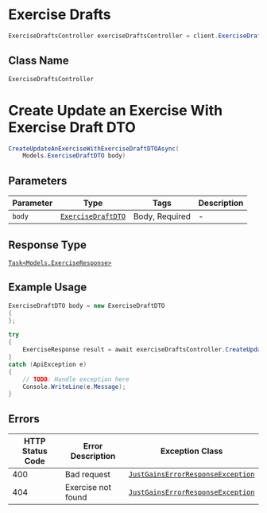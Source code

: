 # Exercise Drafts

```csharp
ExerciseDraftsController exerciseDraftsController = client.ExerciseDraftsController;
```

## Class Name

`ExerciseDraftsController`


# Create Update an Exercise With Exercise Draft DTO

```csharp
CreateUpdateAnExerciseWithExerciseDraftDTOAsync(
    Models.ExerciseDraftDTO body)
```

## Parameters

| Parameter | Type | Tags | Description |
|  --- | --- | --- | --- |
| `body` | [`ExerciseDraftDTO`](../../doc/models/exercise-draft-dto.md) | Body, Required | - |

## Response Type

[`Task<Models.ExerciseResponse>`](../../doc/models/exercise-response.md)

## Example Usage

```csharp
ExerciseDraftDTO body = new ExerciseDraftDTO
{
};

try
{
    ExerciseResponse result = await exerciseDraftsController.CreateUpdateAnExerciseWithExerciseDraftDTOAsync(body);
}
catch (ApiException e)
{
    // TODO: Handle exception here
    Console.WriteLine(e.Message);
}
```

## Errors

| HTTP Status Code | Error Description | Exception Class |
|  --- | --- | --- |
| 400 | Bad request | [`JustGainsErrorResponseException`](../../doc/models/just-gains-error-response-exception.md) |
| 404 | Exercise not found | [`JustGainsErrorResponseException`](../../doc/models/just-gains-error-response-exception.md) |

